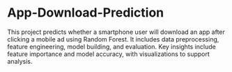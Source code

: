 # App-Download-Prediction
This project predicts whether a smartphone user will download an app after clicking a mobile ad using Random Forest. It includes data preprocessing, feature engineering, model building, and evaluation. Key insights include feature importance and model accuracy, with visualizations to support analysis.
